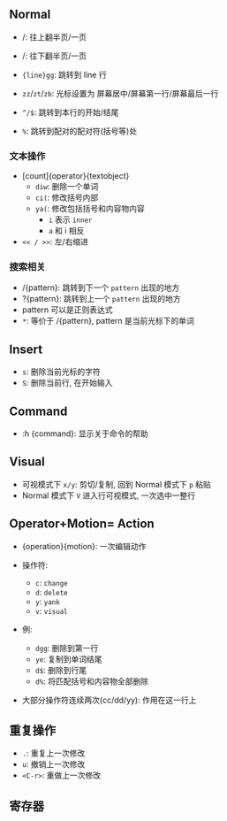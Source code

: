 ## Normal
* <C-u>/<C-b>: 往上翻半页/一页
* <C-d>/<C-f>: 往下翻半页/一页
* `{line}gg`: 跳转到 line 行
* `zz`/`zt`/`zb`: 光标设置为 屏幕居中/屏幕第一行/屏幕最后一行

* `^/$`: 跳转到本行的开始/结尾
* `%`: 跳转到配对的配对符(括号等)处
### 文本操作
* [count]{operator}{textobject}
    * `diw`: 删除一个单词
    * `ci(`: 修改括号内部
    * `ya(`: 修改包括括号和内容物内容
        * `i` 表示 `inner`
        * `a` 和 i 相反
* `<< / >>`: 左/右缩进   
### 搜索相关
* /{pattern}: 跳转到下一个 `pattern` 出现的地方
* ?{pattern}: 跳转到上一个 `pattern` 出现的地方
* pattern 可以是正则表达式
* `*`: 等价于 /{pattern}, pattern 是当前光标下的单词 
## Insert
* `s`: 删除当前光标的字符
* `S`: 删除当前行, 在开始输入
## Command
* :h {command}: 显示关于命令的帮助
## Visual
* 可视模式下 `x/y`: 剪切/复制, 回到 Normal 模式下 `p` 粘贴
* Normal 模式下 `V` 进入行可视模式, 一次选中一整行

## Operator+Motion= Action
* {operation}{motion}: 一次编辑动作  

* 操作符:
    * `c`: `change` 
    * `d`: `delete`
    * `y`: `yank` 
    * `v`: `visual`
* 例:
    * `dgg`: 删除到第一行
    * `ye`: 复制到单词结尾
    * `d$`: 删除到行尾
    * `d%`: 将匹配括号和内容物全部删除
* 大部分操作符连续两次(cc/dd/yy): 作用在这一行上
## 重复操作
* `.`: 重复上一次修改 
* `u`: 撤销上一次修改
* `<C-r>`: 重做上一次修改
## 寄存器

